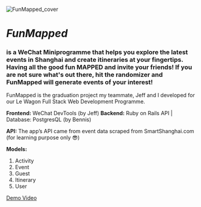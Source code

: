 ![FunMapped_cover](https://github.com/bennisyiu/funtimes/assets/65800562/3a8b95a3-2d3d-4805-b49b-34f6305eef94)


# *FunMapped*

### is a WeChat Miniprogramme that helps you explore the latest events in Shanghai and create itineraries at your fingertips. Having all the good fun MAPPED and invite your friends! If you are not sure what's out there, hit the randomizer and FunMapped will generate events of your interest!

FunMapped is the graduation project my teammate, Jeff and I developed for our Le Wagon Full Stack Web Development Programme. 

**Frontend:** WeChat DevTools (by Jeff)
**Backend:** Ruby on Rails API | Database: PostgresQL (by Bennis)

**API:** The app’s API came from event data scraped from SmartShanghai.com (for learning purpose only 😎) 

**Models:** 
1. Activity
2. Event
3. Guest
4. Itinerary
5. User

[Demo Video](https://youtu.be/36X3Keu3t_A)

